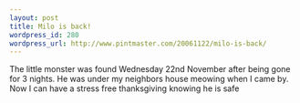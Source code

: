 ```yaml
--- 
layout: post
title: Milo is back!
wordpress_id: 280
wordpress_url: http://www.pintmaster.com/20061122/milo-is-back/
---
```

The little monster was found Wednesday 22nd November after being gone for 3 nights. He was under my neighbors house meowing when I came by. Now I can have a stress free thanksgiving knowing he is safe
